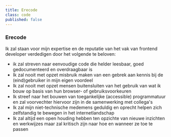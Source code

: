 ```yaml
---
title: Erecode 
class: code
published: false
---
```


<!-- http://localhost/annekesinnema/grav/nl/about/code -->

### Erecode

Ik zal staan voor mijn expertise en de reputatie van het vak van frontend developer verdedigen door het volgende te beloven:

- ik zal streven naar eenvoudige code die helder leesbaar, goed gedocumenteerd en overdraagbaar is
- Ik zal nooit met opzet misbruik maken van een gebrek aan kennis bij de (eind)gebruiker in mijn eigen voordeel
- Ik zal nooit met opzet mensen buitensluiten van het gebruik van wat ik bouw op basis van hun browser- of gebruiksvoorkeuren
- Ik streef naar het bouwen van toegankelijke (accessible) programmatuur en zal voorvechter hiervoor zijn in de samenwerking met collega's
- Ik zal mijn niet-technische medemens geduldig en oprecht helpen zich zelfstandig te bewegen in het internetlandschap
- Ik zal altijd een open houding hebben ten opzichte van nieuwe inzichten en werkwijzes maar zal kritisch zijn naar hoe en wanneer ze toe te passen